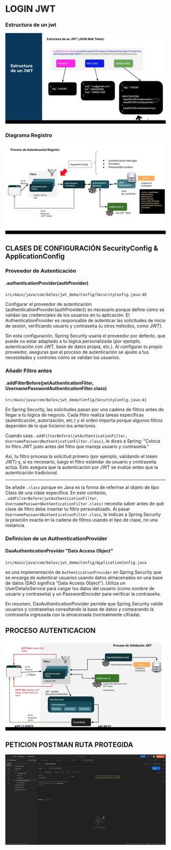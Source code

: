 # LOGIN JWT


### Estructura de un jwt
![alt text](src/main/resources/static/estructura_jwt.png)


### Diagrama Registro

![alt text](src/main/resources/static/registro.png)

## CLASES DE CONFIGURACIÓN SecurityConfig & ApplicationConfig

### Proveedor de Autenticación 
#### .authenticationProvider(authProvider)

`src/main/java/com/belos/jwt_demo/Config/SecurityConfig.java:40`

Configurar el proveedor de autenticación (authenticationProvider(authProvider)) es necesario porque define cómo se validan las credenciales de los usuarios en tu aplicación. El AuthenticationProvider es responsable de autenticar las solicitudes de inicio de sesión, verificando usuario y contraseña (u otros métodos, como JWT).

Sin esta configuración, Spring Security usaría el proveedor por defecto, que puede no estar adaptado a tu lógica personalizada (por ejemplo, autenticación con JWT, base de datos propia, etc.). Al configurar tu propio proveedor, aseguras que el proceso de autenticación se ajuste a tus necesidades y controles cómo se validan los usuarios.

### Añadir Filtro antes
#### .addFilterBefore(jwtAuthenticationFilter, UsernamePasswordAuthenticationFilter.class)

`src/main/java/com/belos/jwt_demo/Config/SecurityConfig.java:41`

En Spring Security, las solicitudes pasan por una cadena de filtros antes de llegar a tu lógica de negocio.
Cada filtro realiza tareas específicas (autenticación, autorización, etc.) y el orden importa porque algunos filtros dependen de lo que hicieron los anteriores.

Cuando usas `.addFilterBefore(jwtAuthenticationFilter, UsernamePasswordAuthenticationFilter.class)`, le dices a Spring:
"Coloca mi filtro JWT justo antes del filtro que maneja usuario y contraseña."

Así, tu filtro procesa la solicitud primero (por ejemplo, validando el token JWT) y, si es necesario, luego el filtro estándar de usuario y contraseña actúa.
Esto asegura que la autenticación por JWT se evalúe antes que la autenticación tradicional.

---

Se añade `.class` porque en Java es la forma de referirse al objeto de tipo Class de una clase específica.
En este contexto, `.addFilterBefore(jwtAuthenticationFilter, UsernamePasswordAuthenticationFilter.class)` necesita saber antes de qué clase de filtro debe insertar tu filtro personalizado.
Al pasar `UsernamePasswordAuthenticationFilter.class`, le indicas a Spring Security la posición exacta en la cadena de filtros usando el tipo de clase, no una instancia.


### Definicion de un AuthenticationProvider
#### DaoAuthenticationProvider "Data Access Object"

`src/main/java/com/belos/jwt_demo/Config/ApplicationConfig.java`

es una implementación de `AuthenticationProvider` en Spring Security que se encarga de autenticar usuarios usando datos almacenados en una base de datos (DAO significa "Data Access Object").
Utiliza un UserDetailsService para cargar los datos del usuario (como nombre de usuario y contraseña) y un PasswordEncoder para verificar la contraseña.

En resumen, DaoAuthenticationProvider permite que Spring Security valide usuarios y contraseñas consultando la base de datos y comparando la contraseña ingresada con la almacenada (normalmente cifrada).



## PROCESO AUTENTICACION
![alt text](src/main/resources/static/autenticacion.png)


## PETICION POSTMAN RUTA PROTEGIDA

![alt text](image.png)